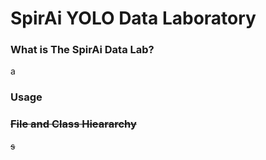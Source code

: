 <div>
      <h1>SpirAi YOLO Data Laboratory</h1>
  <div>
    <h3>What is The SpirAi Data Lab?</h3>
    <p>a</p>
  </div>
  <div>
     <h3>Usage</h3>
      <p><s/p>      
  </div>
  <div>
  <h3>File and Class Hieararchy</h3>
  <p>s</p>
  </div>
</div>
